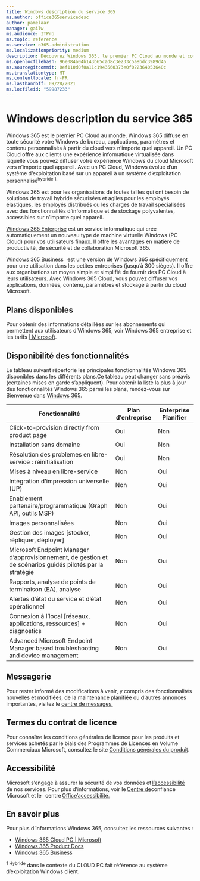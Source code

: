```yaml
---
title: Windows description du service 365
ms.author: office365servicedesc
author: pamelaar
manager: gailw
ms.audience: ITPro
ms.topic: reference
ms.service: o365-administration
ms.localizationpriority: medium
description: Découvrez Windows 365, le premier PC Cloud au monde et comment avec un PC Cloud, Windows évolue d’un système d’exploitation basé sur un appareil à une informatique personnalisée hybride.
ms.openlocfilehash: 96e084a04b143b65cad8c3e233c5a8bdc3989d46
ms.sourcegitcommit: 0ef110d0f0a11c1943560373e0f022364053640c
ms.translationtype: MT
ms.contentlocale: fr-FR
ms.lasthandoff: 09/28/2021
ms.locfileid: "59987233"
---
```

# <a name="windows-365-service-description"></a>Windows description du service 365

Windows 365 est le premier PC Cloud au monde. Windows 365 diffuse en toute sécurité votre Windows de bureau, applications, paramètres et contenu personnalisés à partir du cloud vers n’importe quel appareil. Un PC Cloud offre aux clients une expérience informatique virtualisée dans laquelle vous pouvez diffuser votre expérience Windows du cloud Microsoft vers n’importe quel appareil. Avec un PC Cloud, Windows évolue d’un système d’exploitation basé sur un appareil à un système d’exploitation personnalisé<sup>hybride 1.</sup>

Windows 365 est pour les organisations de toutes tailles qui ont besoin de solutions de travail hybride sécurisées et agiles pour les employés élastiques, les employés distribués ou les charges de travail spécialisées avec des fonctionnalités d’informatique et de stockage polyvalentes, accessibles sur n’importe quel appareil.

[Windows 365 Enterprise](/windows-365/overview) est un service informatique qui crée automatiquement un nouveau type de machine virtuelle Windows (PC Cloud) pour vos utilisateurs finaux. Il offre les avantages en matière de productivité, de sécurité et de collaboration Microsoft 365.

[Windows 365 Business](https://www.microsoft.com/windows-365/business)   est une version de Windows 365 spécifiquement pour une utilisation dans les petites entreprises (jusqu’à 300 sièges). Il offre aux organisations un moyen simple et simplifié de fournir des PC Cloud à leurs utilisateurs. Avec Windows 365 Cloud, vous pouvez diffuser vos applications, données, contenu, paramètres et stockage à partir du cloud Microsoft.

## <a name="available-plans"></a>Plans disponibles

Pour obtenir des informations détaillées sur les abonnements qui permettent aux utilisateurs d’Windows 365, voir Windows 365 entreprise et les tarifs [| Microsoft](https://www.microsoft.com/windows-365/enterprise/compare-plans-pricing).

## <a name="feature-availability"></a>Disponibilité des fonctionnalités

Le tableau suivant répertorie les principales fonctionnalités Windows 365 disponibles dans les différents plans.Ce tableau peut changer sans préavis (certaines mises en garde s’appliquent). Pour obtenir la liste la plus à jour des fonctionnalités Windows 365 parmi les plans, rendez-vous sur Bienvenue dans [Windows 365](https://www.microsoft.com/windows-365).

| Fonctionnalité | Plan d’entreprise | Enterprise Planifier |
|---------|---------|---------|
| Click-to-provision directly from product page | Oui | Non |
| Installation sans domaine | Oui | Non |
| Résolution des problèmes en libre-service : réinitialisation | Oui | Non |
| Mises à niveau en libre-service | Non | Oui |
| Intégration d’impression universelle (UP) | Non | Oui |
| Enablement partenaire/programmatique (Graph API, outils MSP) | Non | Oui |
| Images personnalisées | Non | Oui |
| Gestion des images [stocker, répliquer, déployer] | Non | Oui |
| Microsoft Endpoint Manager d’approvisionnement, de gestion et de scénarios guidés pilotés par la stratégie | Non | Oui |
| Rapports, analyse de points de terminaison (EA), analyse | Non | Oui |
| Alertes d’état du service et d’état opérationnel | Non | Oui |
| Connexion à l’local [réseaux, applications, ressources] + diagnostics | Non | Oui |
| Advanced Microsoft Endpoint Manager based troubleshooting and device management | Non | Oui |

## <a name="messaging"></a>Messagerie

Pour rester informé des modifications à venir, y compris des fonctionnalités nouvelles et modifiées, de la maintenance planifiée ou d’autres annonces importantes, visitez le [centre de messages.](/microsoft-365/admin/manage/message-center)

## <a name="licensing-terms"></a>Termes du contrat de licence

Pour connaître les conditions générales de licence pour les produits et services achetés par le biais des Programmes de Licences en Volume Commerciaux Microsoft, consultez le site [Conditions générales du produit](https://www.microsoft.com/licensing/terms/).

## <a name="accessibility"></a>Accessibilité

Microsoft s’engage à assurer la sécurité de vos données et [l’accessibilité](https://www.microsoft.com/trust-center/compliance/accessibility)   de nos services. Pour plus d’informations, voir le [Centre de](https://www.microsoft.com/trust-center)confiance Microsoft et le   centre [Office’accessibilité.](https://support.office.com/article/ecab0fcf-d143-4fe8-a2ff-6cd596bddc6d)

## <a name="learn-more"></a>En savoir plus

Pour plus d’informations Windows 365, consultez les ressources suivantes :

- [Windows 365 Cloud PC | Microsoft](https://www.windows365.com/)
- [Windows 365 Product Docs](https://aka.ms/w365docs)
- [Windows 365 Business](https://aka.ms/w365businessdocs)

<sup>1 Hybride</sup> dans le contexte du CLOUD PC fait référence au système d’exploitation Windows client.
